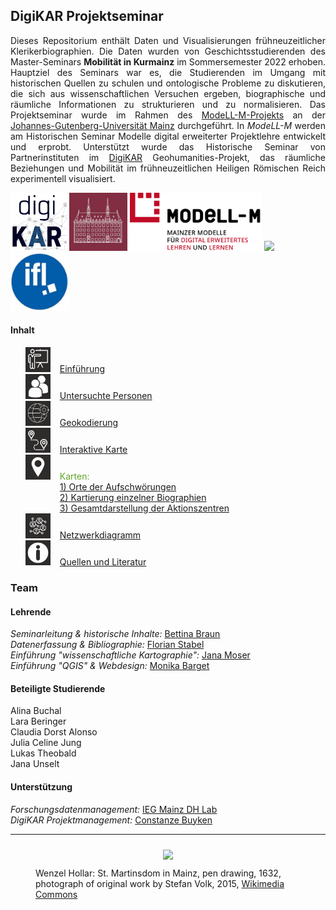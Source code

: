 <h2>DigiKAR Projektseminar</h2>

<p align="justify">Dieses Repositorium enthält Daten und Visualisierungen frühneuzeitlicher Klerikerbiographien. Die Daten wurden von Geschichtsstudierenden des Master-Seminars <b>Mobilität in Kurmainz</b> im Sommersemester 2022 erhoben. Hauptziel des Seminars war es, die Studierenden im Umgang mit historischen Quellen zu schulen und ontologische Probleme zu diskutieren, die sich aus wissenschaftlichen Versuchen ergeben, biographische und räumliche Informationen zu strukturieren und zu normalisieren. Das Projektseminar wurde im Rahmen des <a href="https://modell-m.uni-mainz.de/">ModeLL-M-Projekts</a> an der <a href="https://www.uni-mainz.de/">Johannes-Gutenberg-Universität Mainz</a> durchgeführt. In <em>ModeLL-M</em> werden am Historischen Seminar Modelle digital erweiterter Projektlehre entwickelt und erprobt. Unterstützt wurde das Historische Seminar von Partnerinstituten im <a href="https://digikar.eu/">DigiKAR</a> Geohumanities-Projekt, das räumliche Beziehungen und Mobilität im frühneuzeitlichen Heiligen Römischen Reich experimentell visualisiert.</p>

<div class="container logoRow">
    <a href="https://digikar.eu/"><img src="./Logos_DigiKAR/DigiKAR_logo-small.png" style="max-height:93px" /></a>
    <a href="https://www.ieg-mainz.de/"><img src="./Logos_DigiKAR/logo_ieg.jpg" style="max-height:93px" /></a>
    <a href="https://modell-m.uni-mainz.de/"><img src="./Logos_DigiKAR/ModeLL-M_Logo mit Textzusatz_RGB.png" style="max-height:93px" /></a>
    <a href="https://www.uni-mainz.de/"><img src="./Logos_DigiKAR/Johannes_Gutenberg-Universit%C3%A4t_Mainz_logo.png" style="max-height:93px"/></a>
    <a href="https://leibniz-ifl.de/"><img src="./Logos_DigiKAR/logo_ifl.jpg" style="max-height:93px" /></a> 
</div>

<div class="container toc">
<h4>Inhalt</h4>
<ul style="list-style-type:none;">
<li><img style="margin-right: 15px" src="./assets/introduction.png" alt="drawing" width="40"><a href="https://ieg-dhr.github.io/DigiKAR_Projektseminar/introduction_DE.html">Einführung</a></li>
<li><img style="margin-right: 15px" src="./assets/persons.png" alt="drawing" width="40"><a style="text-align: left;" href="https://ieg-dhr.github.io/DigiKAR_Projektseminar/information_DE.html">Untersuchte Personen</a></li>
<li><img style="margin-right: 15px" src="./assets/geocoding.png" alt="drawing" width="40"><a style="text-align: left;" href="https://ieg-dhr.github.io/DigiKAR_Projektseminar/geocoding_DE.html">Geokodierung</a></li>
<li><img style="margin-right: 15px" src="./assets/map1.png" alt="drawing" width="40"><a style="text-align: left;" href="https://ieg-dhr.github.io/DigiKAR_Projektseminar/interactive-map_DE.html">Interaktive Karte</a></li>
<li style="color: #63a52a;"><img style="margin-right: 15px" src="./assets/map2.png" alt="drawing" width="40">Karten: 
	<ul style="list-style-type:none; padding-left: 55px;">
	<li style="line-heigt: 1.0; margin-bottom: 0;"><a style="text-align: left;" href="https://ieg-dhr.github.io/DigiKAR_Projektseminar/Maps1_DE.html">1) Orte der Aufschwörungen</a></li>
	<li style="line-heigt: 1.0; margin-bottom: 0;"><a style="text-align: left;" href="https://ieg-dhr.github.io/DigiKAR_Projektseminar/Maps2_DE.html">2) Kartierung einzelner Biographien</a></li>
	<li style="line-heigt: 1.0; margin-bottom: 0;"><a style="text-align: left;" href="https://ieg-dhr.github.io/DigiKAR_Projektseminar/Maps3_DE.html">3) Gesamtdarstellung der Aktionszentren</a></li>
	</ul>
</li>
<li><img style="margin-right: 15px" src="./assets/network.png" alt="drawing" width="40"><a style="text-align: left;" href="https://ieg-dhr.github.io/DigiKAR_Projektseminar/network-graph_DE.html">Netzwerkdiagramm</a></li>
<li><img style="margin-right: 15px" src="./assets/information.png" alt="drawing" width="40"><a style="text-align: left;" href="https://ieg-dhr.github.io/DigiKAR_Projektseminar/sources_DE.html">Quellen und Literatur</a></li>
</ul>    
</div>

<h3>Team</h3>
<h4>Lehrende</h4>
<p align="justify">
<em>Seminarleitung & historische Inhalte:</em> <a href="https://neueregeschichte.uni-mainz.de/mitarbeiter/apl-prof-dr-bettina-braun/">Bettina Braun</a><br>
<em>Datenerfassung & Bibliographie:</em> <a href="https://neueregeschichte.uni-mainz.de/florian-stabel-m-a-m-ed-diplom-archivar-fh/">Florian Stabel</a><br>
<em>Einführung "wissenschaftliche Kartographie":</em> <a href="https://leibniz-ifl.de/institut/personen/moser-jana">Jana Moser</a><br>
<em>Einführung "QGIS" & Webdesign:</em> <a href="https://www.maastrichtuniversity.nl/p70076654">Monika Barget</a><br> 
<h4>Beteiligte Studierende</h4>
<div class="container studentsRow">
<div>Alina Buchal</div><div>Lara Beringer</div><div>Claudia Dorst Alonso</div><div>Julia Celine Jung</div><div>Lukas Theobald</div><div>Jana Unselt</div></div>
<h4>Unterstützung</h4>
<p><em>Forschungsdatenmanagement:</em> <a href="https://www.ieg-mainz.de/en/research/digital_historical_research/dh-lab">IEG Mainz DH Lab</a><br> 
<em>DigiKAR Projektmanagement:</em> <a href="https://www.ieg-mainz.de/en/institute/people/buyken">Constanze Buyken</a></p>
<hr>
<figure>
<div style="text-align: center">
<img src="https://upload.wikimedia.org/wikipedia/commons/a/af/Wenzel_Hollar_Mainzer_Dom_1632.jpg" width="650px" style="padding: 10px"/> 
</div>
<figcaption>Wenzel Hollar: St. Martinsdom in Mainz, pen drawing, 1632, photograph of original work by Stefan Volk, 2015, <a href="https://commons.wikimedia.org/wiki/File:Wenzel_Hollar_Mainzer_Dom_1632.jpg">Wikimedia Commons</a></figcaption>
</figure>
